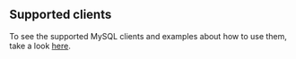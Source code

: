 ## Supported clients

To see the supported MySQL clients and examples about how to use them, take a look [here](https://github.com/src-d/go-mysql-server/blob/4a751c09d9fd0d59f790ad8edd28a9799fe669f8/SUPPORTED_CLIENTS.md).
